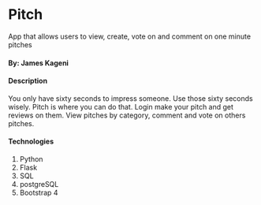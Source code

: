 # Pitch
App that allows users to view, create, vote on and comment on one minute pitches


#### By: James Kageni

#### Description

You only have sixty seconds to impress someone. Use those sixty seconds wisely.
Pitch is where you can do that. Login make your pitch and get reviews on them. View pitches by category, comment and vote on others pitches.


#### Technologies

1. Python
2. Flask
3. SQL
4. postgreSQL
5. Bootstrap 4


